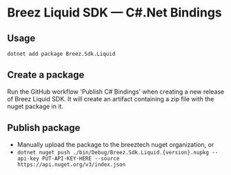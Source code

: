 # Breez Liquid SDK — C#.Net Bindings

## Usage
```
dotnet add package Breez.Sdk.Liquid
```

## Create a package
Run the GitHub workflow 'Publish C# Bindings' when creating a new release of Breez Liquid SDK.
It will create an artifact containing a zip file with the nuget package in it.

## Publish package

- Manually upload the package to the breeztech nuget organization, or
- `dotnet nuget push ./bin/Debug/Breez.Sdk.Liquid.{version}.nupkg --api-key PUT-API-KEY-HERE --source https://api.nuget.org/v3/index.json`